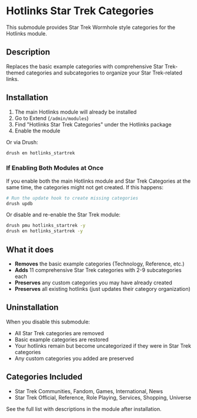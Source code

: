 # Hotlinks Star Trek Categories

This submodule provides Star Trek Wormhole style categories for the Hotlinks module.

## Description

Replaces the basic example categories with comprehensive Star Trek-themed categories and subcategories to organize your Star Trek-related links.

## Installation

1. The main Hotlinks module will already be installed
2. Go to Extend (`/admin/modules`) 
3. Find "Hotlinks Star Trek Categories" under the Hotlinks package
4. Enable the module

Or via Drush:
```bash
drush en hotlinks_startrek
```

### If Enabling Both Modules at Once
If you enable both the main Hotlinks module and Star Trek Categories at the same time, the categories might not get created. If this happens:

```bash
# Run the update hook to create missing categories
drush updb
```

Or disable and re-enable the Star Trek module:
```bash
drush pmu hotlinks_startrek -y
drush en hotlinks_startrek -y
```

## What it does

- **Removes** the basic example categories (Technology, Reference, etc.)
- **Adds** 11 comprehensive Star Trek categories with 2-9 subcategories each
- **Preserves** any custom categories you may have already created
- **Preserves** all existing hotlinks (just updates their category organization)

## Uninstallation

When you disable this submodule:
- All Star Trek categories are removed
- Basic example categories are restored
- Your hotlinks remain but become uncategorized if they were in Star Trek categories
- Any custom categories you added are preserved

## Categories Included

- Star Trek Communities, Fandom, Games, International, News
- Star Trek Official, Reference, Role Playing, Services, Shopping, Universe

See the full list with descriptions in the module after installation.